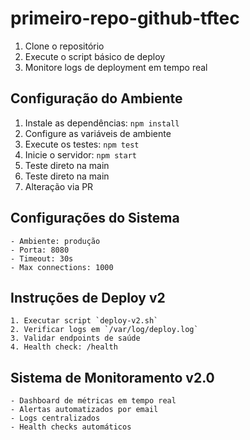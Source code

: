 # primeiro-repo-github-tftec

1. Clone o repositório
2. Execute o script básico de deploy
3. Monitore logs de deployment em tempo real

## Configuração do Ambiente
1. Instale as dependências: `npm install`
2. Configure as variáveis de ambiente
3. Execute os testes: `npm test`
4. Inicie o servidor: `npm start`
5. Teste direto na main
6. Teste direto na main
7. Alteração via PR

## Configurações do Sistema
	- Ambiente: produção
	- Porta: 8080
	- Timeout: 30s
	- Max connections: 1000

## Instruções de Deploy v2
	1. Executar script `deploy-v2.sh`
	2. Verificar logs em `/var/log/deploy.log`
	3. Validar endpoints de saúde
	4. Health check: /health

## Sistema de Monitoramento v2.0
	- Dashboard de métricas em tempo real
	- Alertas automatizados por email  
	- Logs centralizados
	- Health checks automáticos